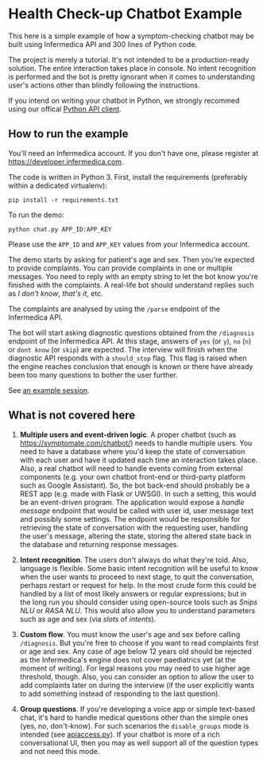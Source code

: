 # Health Check-up Chatbot Example

This here is a simple example of how a symptom-checking chatbot may be built using Infermedica API and 300 lines
of Python code.

The project is merely a tutorial. It's not intended to be a production-ready solution.
The entire interaction takes place in console. No intent recognition is performed and the bot is pretty ignorant
when it comes to understanding user's actions other than blindly following the instructions.

If you intend on writing your chatbot in Python, we strongly recommed using our offical 
[Python API client](https://github.com/infermedica/python-api).

## How to run the example

You'll need an Infermedica account. If you don't have one, please register at https://developer.infermedica.com.

The code is written in Python 3. First, install the requirements (preferably within a dedicated virtualenv):

```
pip install -r requirements.txt
```

To run the demo:

```
python chat.py APP_ID:APP_KEY
```

Please use the `APP_ID` and `APP_KEY` values from your Infermedica account.

The demo starts by asking for patient's age and sex. Then you're expected to provide complaints.
You can provide complaints in one or multiple messages. You need to reply with an empty string to let the bot know
you're finished with the complaints. A real-life bot should understand replies such as _I don't know_, _that's it_, etc.

The complaints are analysed by using the `/parse` endpoint of the Infermedica API.

The bot will start asking diagnostic questions obtained from the `/diagnosis` endpoint of the Infermedica API.
At this stage, answers of `yes` (or `y`), `no` (`n`) or `dont know` (or `skip`) are expected.
The interview will finish when the diagnostic API responds with a `should_stop` flag.
This flag is raised when the engine reaches conclusion that enough is known or there have already been too many
questions to bother the user further.

See [an example session](example_session.txt).

## What is not covered here

 1. **Multiple users and event-driven logic**.
 A proper chatbot (such as https://symptomate.com/chatbot/) needs to handle multiple users.
 You need to have a database where you'd keep the state of conversation with each user and have it updated
 each time an interaction takes place. Also, a real chatbot will need to handle events coming from external components
 (e.g. your own chatbot front-end or third-party platform such as Google Assistant).
 So, the bot back-end should probably be a REST app (e.g. made with Flask or UWSGI).
 In such a setting, this would be an event-driven program. The application would expose a _handle message_ endpoint
 that would be called with user id, user message text and possibly some settings.
 The endpoint would be responsible for retrieving the state of conversation with the requesting user,
 handling the user's message, altering the state, storing the altered state back in the database and returning response
 messages.

 2. **Intent recognition**. The users don't always do what they're told. Also, language is flexible.
 Some basic intent recognition will be useful to know when the user wants to proceed to next stage, to quit the
 conversation, perhaps restart or request for help.
 In the most crude form this could be handled by a list of most likely answers or regular expressions;
 but in the long run you should consider using open-source tools such as _Snips NLU_ or _RASA NLU_.
 This would also allow you to understand parameters such as age and sex (via _slots_ of _intents_).

 3. **Custom flow**. You must know the user's age and sex before calling `/diagnosis`.
 But you're free to choose if you want to read complaints first or age and sex.
 Any case of age below 12 years old should be rejected as the Infermedica's engine does not cover paediatrics yet
 (at the moment of writing).
 For legal reasons you may need to use higher age threshold, though.
 Also, you can consider an option to allow the user to add complaints later on during the interview (if the user
 explicitly wants to add something instead of responding to the last question).
 
 4. **Group questions**. If you're developing a voice app or simple text-based chat, it's hard to handle medical
 questions other than the simple ones (yes, no, don't-know). For such scenarios the `disable_groups` mode is intended
 (see [apiaccess.py](apiaccess.py)). If your chatbot is more of a rich conversational UI, then you may as well support
 all of the question types and not need this mode.
